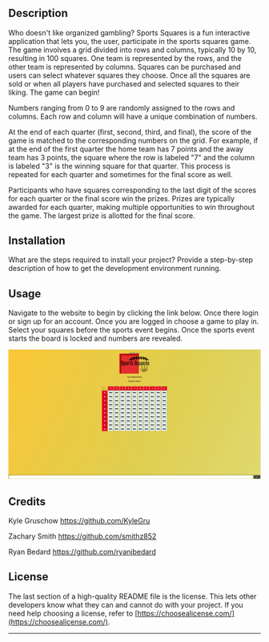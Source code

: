 # <Sports-Squares>

## Description

Who doesn't like organized gambling? Sports Squares is a fun interactive application that lets you, the user, participate in the sports squares game. The game involves a grid divided into rows and columns, typically 10 by 10, resulting in 100 squares. One team is represented by the rows, and the other team is represented by columns. Squares can be purchased and users can select whatever squares they choose. Once all the squares are sold or when all players have purchased and selected squares to their liking. The game can begin!

Numbers ranging from 0 to 9 are randomly assigned to the rows and columns. Each row and column will have a unique combination of numbers.

At the end of each quarter (first, second, third, and final), the score of the game is matched to the corresponding numbers on the grid. For example, if at the end of the first quarter the home team has 7 points and the away team has 3 points, the square where the row is labeled "7" and the column is labeled "3" is the winning square for that quarter. This process is repeated for each quarter and sometimes for the final score as well.

Participants who have squares corresponding to the last digit of the scores for each quarter or the final score win the prizes. Prizes are typically awarded for each quarter, making multiple opportunities to win throughout the game. The largest prize is allotted for the final score.

## Installation

What are the steps required to install your project? Provide a step-by-step description of how to get the development environment running.

## Usage

Navigate to the website to begin by clicking the link below. Once there login or sign up for an account. Once you are logged in choose a game to play in. Select your squares before the sports event begins. Once the sports event starts the board is locked and numbers are revealed.

![alt text](./Assets/Screenshot%202024-02-12%20205338.png)

## Credits

Kyle Gruschow
https://github.com/KyleGru

Zachary Smith
https://github.com/smithz852

Ryan Bedard
https://github.com/ryanjbedard

## License

The last section of a high-quality README file is the license. This lets other developers know what they can and cannot do with your project. If you need help choosing a license, refer to [https://choosealicense.com/](https://choosealicense.com/).

---   